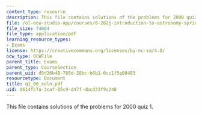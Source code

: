 ```yaml
---
content_type: resource
description: This file contains solutions of the problems for 2000 quiz 1.
file: /ol-ocw-studio-app/courses/8-282j-introduction-to-astronomy-spring-2006/0614fc7a3caf05c9d47fdbcd33f9c240_q1_00_soln.pdf
file_size: 74664
file_type: application/pdf
learning_resource_types:
- Exams
license: https://creativecommons.org/licenses/by-nc-sa/4.0/
ocw_type: OCWFile
parent_title: Exams
parent_type: CourseSection
parent_uid: d5d26b48-785d-28bc-b6b1-6cc1f5e68483
resourcetype: Document
title: q1_00_soln.pdf
uid: 0614fc7a-3caf-05c9-d47f-dbcd33f9c240
---
```

This file contains solutions of the problems for 2000 quiz 1.